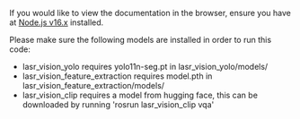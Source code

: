 If you would like to view the documentation in the browser, ensure you have at [Node.js v16.x](https://nodejs.org/en) installed.


Please make sure the following models are installed in order to run this code: 

- lasr_vision_yolo requires yolo11n-seg.pt in lasr_vision_yolo/models/
- lasr_vision_feature_extraction requires model.pth in lasr_vision_feature_extraction/models/ 
- lasr_vision_clip requires a model from hugging face, this can be downloaded by running 'rosrun lasr_vision_clip vqa' 
